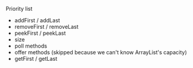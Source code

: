 Priority list
* addFirst / addLast
* removeFirst / removeLast
* peekFirst / peekLast
* size
* poll methods
* offer methods (skipped because we can't know ArrayList's capacity)
* getFirst / getLast
